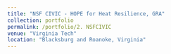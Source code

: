 ```yaml
---
title: "NSF CIVIC - HOPE for Heat Resilience, GRA"
collection: portfolio
permalink: /portfolio/2. NSFCIVIC
venue: "Virginia Tech"
location: "Blacksburg and Roanoke, Virginia"
---
```

